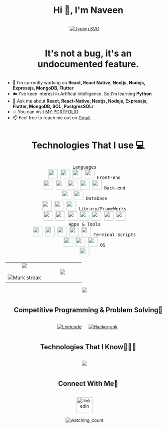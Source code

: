 <div id="user-content-toc">
  <ul align="center">
    <summary><h1 style="display: inline-block">Hi 👋, I'm Naveen</h1></summary>
  </ul>
</div>

<div align="center">
  <a href="https://git.io/typing-svg"><img src="https://readme-typing-svg.demolab.com?font=Marcellus&duration=3000&pause=100&color=13B5F7&center=true&random=false&width=435&lines=A+Technologist;Technophile;Web+Developer+;MERN+stack+developer+;Cross+Platform+Developer;Programmer+" alt="Typing SVG" /></a>
</div>

<div id="user-content-toc">
  <ul align="center">
    <summary><h1 style="display: inline-block">It's not a bug, it's an undocumented feature.</h1></summary>
  </ul>
</div>

- 🔭 I’m currently working on **React, React Native, Nextjs, Nodejs, Expressjs, MongoDB, Flutter**
- ☁️ I've keen interest in Artifical Intelligence. So,I'm learning **Python**
- 💬 Ask me about **React, React-Native, Nextjs, Nodejs, Expressjs, Flutter, MongoDB, SQL ,PostgresSQLr**
- 💥 You can visit [MY PORTFOLIO](https://naveen2070.github.io/portfolio).
- 📫 Feel free to reach me out on [Gmail](mailto:naveenrameshcud@gmail.com).

<div id="user-content-toc">
  <ul align="center">
    <summary><h1 style="display: inline-block">Technologies That I use 💻</h1></summary>
  </ul>
</div>

<p align="center">
 <kbd>
    <kbd>Languages</kbd>
    <br>
    <img width="30px" src="https://cdn.jsdelivr.net/gh/devicons/devicon/icons/javascript/javascript-original.svg" />
    <img width="30px" src="https://cdn.jsdelivr.net/gh/devicons/devicon@latest/icons/typescript/typescript-original.svg" />
    <img width="30px"  src="https://cdn.jsdelivr.net/gh/devicons/devicon@latest/icons/dart/dart-original.svg" />
    <img width="30px" src="https://cdn.jsdelivr.net/gh/devicons/devicon@latest/icons/python/python-original-wordmark.svg" />
  </kbd>
  <kbd>
    <kbd>Front-end</kbd>
    <br>
    <img width="30px" src="https://cdn.jsdelivr.net/gh/devicons/devicon/icons/html5/html5-original.svg" /> 
    <img width="30px" src="https://cdn.jsdelivr.net/gh/devicons/devicon/icons/css3/css3-plain.svg" /> 
    <img width="30px" src="https://cdn.jsdelivr.net/gh/devicons/devicon/icons/javascript/javascript-original.svg" />
    <img width="30px" src="https://cdn.jsdelivr.net/gh/devicons/devicon@latest/icons/typescript/typescript-original.svg" />
    <img width="30px"  src="https://cdn.jsdelivr.net/gh/devicons/devicon@latest/icons/dart/dart-original.svg" />
  </kbd>
  <kbd>
    <kbd>Back-end</kbd>
    <br>
    <img width="30px" src="https://cdn.jsdelivr.net/gh/devicons/devicon/icons/nodejs/nodejs-original.svg" />
    <img width="30px" src="https://cdn.jsdelivr.net/gh/devicons/devicon/icons/express/express-original.svg" />
  </kbd>
  <kbd>
    <kbd>Database</kbd>
    <br>
    <img width="30px" src="https://cdn.jsdelivr.net/gh/devicons/devicon/icons/postgresql/postgresql-original-wordmark.svg" />
    <img width="30px" src="https://cdn.jsdelivr.net/gh/devicons/devicon/icons/mongodb/mongodb-original-wordmark.svg" />
    <img width="30px" src="https://cdn.jsdelivr.net/gh/devicons/devicon/icons/firebase/firebase-plain-wordmark.svg" />
  </kbd>
  <kbd>
    <kbd>Library/FrameWorks</kbd>
    <br>
    <img width="30px" src="https://cdn.jsdelivr.net/gh/devicons/devicon/icons/nextjs/nextjs-original.svg" />
    <img width="30px" src="https://cdn.jsdelivr.net/gh/devicons/devicon/icons/bootstrap/bootstrap-original.svg" />
    <img width="30px" src="https://cdn.jsdelivr.net/gh/devicons/devicon/icons/react/react-original.svg" />
    <img width="30px" src="https://cdn.jsdelivr.net/gh/devicons/devicon@latest/icons/flutter/flutter-original.svg" />
    <img width="30px" src="https://cdn.jsdelivr.net/gh/devicons/devicon/icons/materialui/materialui-original.svg" />
    <img width="30px" src="https://cdn.jsdelivr.net/gh/devicons/devicon@latest/icons/tensorflow/tensorflow-original.svg" />
    <img width="30px" src="https://cdn.jsdelivr.net/gh/devicons/devicon@latest/icons/scikitlearn/scikitlearn-original.svg" />
  </kbd>
  <br>
  <kbd>
    <kbd>Apps & Tools</kbd>
    <br>
    <img width="30px" src="https://cdn.jsdelivr.net/gh/devicons/devicon/icons/vscode/vscode-original.svg" />
    <img width="30px" src="https://cdn.jsdelivr.net/gh/devicons/devicon/icons/figma/figma-original.svg" />
    <img width="30px" src="https://cdn.jsdelivr.net/gh/devicons/devicon@latest/icons/anaconda/anaconda-original.svg" />
    <img width="30px" src="https://cdn.jsdelivr.net/gh/devicons/devicon@latest/icons/androidstudio/androidstudio-original.svg" />
    <img width="30px" src="https://cdn.jsdelivr.net/gh/devicons/devicon@latest/icons/jupyter/jupyter-original-wordmark.svg" />
  </kbd>
  <kbd>
    <kbd>Terminal Scripts</kbd>
    <br>
    <img width="30px" src="https://cdn.jsdelivr.net/gh/devicons/devicon/icons/python/python-plain.svg" />
    <img width="30px" src="https://cdn.jsdelivr.net/gh/devicons/devicon/icons/bash/bash-original.svg" />
    <img width="30px" src="https://skillicons.dev/icons?i=powershell" />
  </kbd>
  <kbd>
    <kbd>OS</kbd>
    <br>
    <img width="30px" src="https://cdn.jsdelivr.net/gh/devicons/devicon/icons/windows8/windows8-original.svg" />
  </kbd>
</p>

<!--- stats & Trophy (start) -->

<p align="center">
  <!--- stats (start) -->
  <table align="center">
    <tr border="none">
      <td width="50%" align="center">
        <img align="center" src="https://github-readme-stats.vercel.app/api?username=Naveen2070&theme=dark&show_icons=true&count_private=true" />
        <br></br>
        <img title="🔥 Get streak stats for your profile at git.io/streak-stats" alt="Mark streak" src="https://github-readme-streak-stats.herokuapp.com/?user=Naveen2070&theme=dark&hide_border=false" /> 
      </td>
       <td width="50%" align="center">
        <img align="center" src="https://github-readme-stats.anuraghazra1.vercel.app/api/top-langs/?username=Naveen2070&theme=dark&hide_border=false&no-bg=true&no-frame=true&langs_count=10"/>
      </td>
    </tr>
  </table>
  <!--- stats (end) -->

  <!--- trophy (start) -->
  <div align=center>
    <img src="https://github-profile-trophy.vercel.app/?username=Naveen2070&theme=juicyfresh&no-bg=true" />
  </div>

  <ul align="center">
    <summary><h2 style="display: inline-block">Competitive Programming & Problem Solving🧮</h2></summary>
  </ul>

  <p align="center">
    &emsp;
    <a href="https://leetcode.com/naveenrameshcud/"><img alt="Leetcode" src="https://img.shields.io/badge/leetcode%20-%23FFA116.svg?style=plastic&logo=leetcode&logoColor=black" /></a>
    &emsp;
    <a href="https://www.hackerrank.com/profile/naveenrameshcud"><img alt="Hackerrank" src="https://img.shields.io/badge/hackerrank-%232EC866.svg?style=plastic&logo=hackerrank&logoColor=white" /></a>
  </p>

  <ul align="center">
    <summary><h2 style="display: inline-block">Technologies That I Know👨🏻‍💻</h2></summary>
  </ul>
 <!--- trophy (end) -->

<!--- stats & Trophy (end) -->

  <!--tech stack icons-->
  <p align="center">
    <a href="https://skillicons.dev">
      <img src="https://skillicons.dev/icons?i=git,bootstrap,c,cpp,css,discord,express,figma,firebase,github,html,java,js,md,materialui,mongodb,mysql,nextjs,nodejs,postman,py,react,redux,ts,vscode,arduino,babel,bash,flask,postgres,powershell,tensorflow,&perline=14" />
    </a>
  </p>

  <!-- Connect with me -->
  <!--h2 without bottom border-->
  <ul align="center">
    <summary><h2 style="display: inline-block">Connect With Me🤝</h2></summary>
  </ul>

  <!--icons and links-->
  <p align="center">
  <p align="center">
    <a href="https://www.linkedin.com/in/naveen-r-550713204/" target="blank"><img align="center" src="https://user-images.githubusercontent.com/88904952/234979284-68c11d7f-1acc-4f0c-ac78-044e1037d7b0.png" alt="linkedin" height="50" width="50" /></a>
  </p>
   
  </p>

  <!--profile visit count-->
  <div align="center">
  <img src="https://komarev.com/ghpvc/?username=Naveen2070&color=brightgreen" alt="watching_count" />
  </div>

